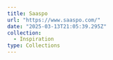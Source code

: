```yaml
---
title: Saaspo
url: "https://www.saaspo.com/"
date: "2025-03-13T21:05:39.295Z"
collection:
  - Inspiration
type: Collections
---
```

